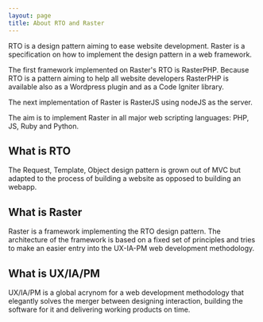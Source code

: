 ```yaml
---
layout: page
title: About RTO and Raster
---
```


RTO is a design pattern aiming to ease website development. Raster is a specification on how to implement the design pattern in a web framework.

The first framework implemented on Raster's RTO is RasterPHP.
Because RTO is a pattern aiming to help all website developers RasterPHP is available also as a Wordpress plugin and as a Code Igniter library.

The next implementation of Raster is RasterJS using nodeJS as the server.

The aim is to implement Raster in all major web scripting languages: PHP, JS, Ruby and Python.

## What is RTO
The Request, Template, Object design pattern is grown out of MVC but adapted to the process of building a website as opposed to building an webapp.

## What is Raster
Raster is a framework implementing the RTO design pattern. The architecture of the framework is based on a fixed set of principles and tries to make an easier entry into the UX-IA-PM web development methodology.

## What is UX/IA/PM
UX/IA/PM is a global acrynom for a web development methodology that elegantly solves the merger between designing interaction, building the software for it and delivering working products on time.



